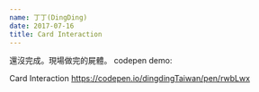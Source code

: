 ```yaml
---
name: 丁丁(DingDing)
date: 2017-07-16
title: Card Interaction
---
```

還沒完成。現場做完的屍體。
codepen demo:

Card Interaction
https://codepen.io/dingdingTaiwan/pen/rwbLwx

